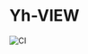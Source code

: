 # Yh-VIEW

<p>
<img src="https://github.com/zibei-hitszer/Yh-view/actions/workflows/main.yaml/badge.svg" alt="CI" style="max-width: 100%;"/>
</p>